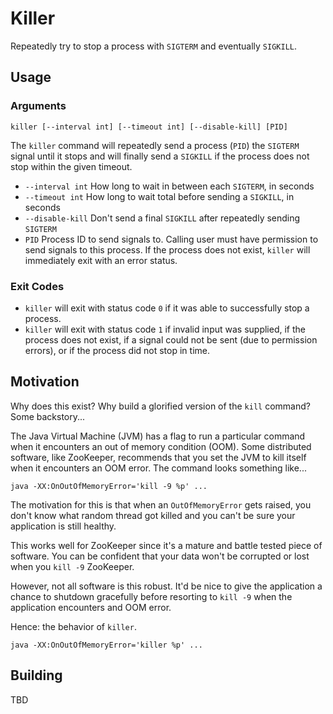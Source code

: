 # Killer

Repeatedly try to stop a process with `SIGTERM` and eventually `SIGKILL`.

## Usage

### Arguments

```
killer [--interval int] [--timeout int] [--disable-kill] [PID]
```

The `killer` command will repeatedly send a process (`PID`) the `SIGTERM` signal until
it stops and will finally send a `SIGKILL` if the process does not stop within the given
timeout.

* `--interval int` How long to wait in between each `SIGTERM`, in seconds
* `--timeout int` How long to wait total before sending a `SIGKILL`, in seconds
* `--disable-kill` Don't send a final `SIGKILL` after repeatedly sending `SIGTERM`
* `PID` Process ID to send signals to. Calling user must have permission to send signals
  to this process. If the process does not exist, `killer` will immediately exit
  with an error status.

### Exit Codes

* `killer` will exit with status code `0` if it was able to successfully stop a process.
* `killer` will exit with status code `1` if invalid input was supplied, if the process
  does not exist, if a signal could not be sent (due to permission errors), or if the
  process did not stop in time.

## Motivation

Why does this exist? Why build a glorified version of the `kill` command? Some backstory...

The Java Virtual Machine (JVM) has a flag to run a particular command when it encounters
an out of memory condition (OOM). Some distributed software, like ZooKeeper, recommends
that you set the JVM to kill itself when it encounters an OOM error. The command looks
something like...

```
java -XX:OnOutOfMemoryError='kill -9 %p' ...
```

The motivation for this is that when an `OutOfMemoryError` gets raised, you don't know
what random thread got killed and you can't be sure your application is still healthy.

This works well for ZooKeeper since it's a mature and battle tested piece of software.
You can be confident that your data won't be corrupted or lost when you `kill -9` ZooKeeper.

However, not all software is this robust. It'd be nice to give the application a chance
to shutdown gracefully before resorting to `kill -9` when the application encounters
and OOM error.

Hence: the behavior of `killer`.

```
java -XX:OnOutOfMemoryError='killer %p' ...
```

## Building

TBD
